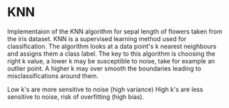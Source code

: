 # KNN
Implementaion of the KNN algorithm for sepal length of flowers taken from the iris dataset. KNN is a supervised learning method used for classification.
The algorithm looks at a data point's k nearest neighbours and assigns them a class label. The key to this algorithm is choosing the right k value,
a lower k may be susceptible to noise, take for example an outlier point. A higher k may over smooth the boundaries leading to misclassifications around
them.

Low k's are more sensitive to noise (high variance)
High k's are less sensitive to noise, risk of overfitting (high bias).
